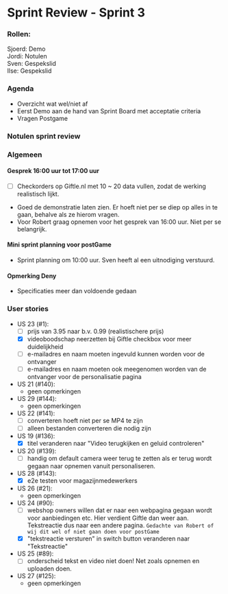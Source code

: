 # Sprint Review - Sprint 3

### Rollen:

Sjoerd: Demo\
Jordi: Notulen\
Sven: Gespekslid\
Ilse: Gespekslid

### Agenda

- Overzicht wat wel/niet af
- Eerst Demo aan de hand van Sprint Board met acceptatie criteria
- Vragen Postgame

### Notulen sprint review

### Algemeen

#### Gesprek 16:00 uur tot 17:00 uur

- [ ] Checkorders op Giftle.nl met 10 ~ 20 data vullen, zodat de werking realistisch lijkt.
- Goed de demonstratie laten zien. Er hoeft niet per se diep op alles in te gaan, behalve als ze hierom vragen.
- Voor Robert graag opnemen voor het gesprek van 16:00 uur. Niet per se belangrijk.

#### Mini sprint planning voor postGame
- Sprint planning om 10:00 uur. Sven heeft al een uitnodiging verstuurd.

#### Opmerking Deny
- Specificaties meer dan voldoende gedaan

### User stories

- US 23 (#1):
  - [ ] prijs van 3.95 naar b.v. 0.99 (realistischere prijs)
  - [x] videoboodschap neerzetten bij Giftle checkbox voor meer duidelijkheid
  - [ ] e-mailadres en naam moeten ingevuld kunnen worden voor de ontvanger
  - [ ] e-mailadres en naam moeten ook meegenomen worden van de ontvanger voor de personalisatie pagina
- US 21 (#140):
  - geen opmerkingen
- US 29 (#144):
  - geen opmerkingen
- US 22 (#141):
  - [ ] converteren hoeft niet per se MP4 te zijn
  - [ ] alleen bestanden converteren die nodig zijn
- US 19 (#136):
  - [x] titel veranderen naar "Video terugkijken en geluid controleren"
- US 20 (#139):
  - [ ] handig om default camera weer terug te zetten als er terug wordt gegaan naar opnemen vanuit personaliseren.
- US 28 (#143):
  - [x] e2e testen voor magazijnmedewerkers
- US 26 (#21):
  - geen opmerkingen
- US 24 (#90):
  - [ ] webshop owners willen dat er naar een webpagina gegaan wordt voor aanbiedingen etc. Hier verdient Giftle dan weer aan. Tekstreactie dus naar een andere pagina. 
  ```Gedachte van Robert of wij dit wel of niet gaan doen voor postGame```
  - [x] "tekstreactie versturen" in switch button veranderen naar "Tekstreactie"
- US 25 (#89):
  - [ ] onderscheid tekst en video niet doen! Net zoals opnemen en uploaden doen.
- US 27 (#125):
  - geen opmerkingen
